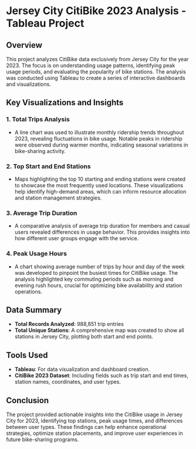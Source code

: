 # Jersey City CitiBike 2023 Analysis - Tableau Project

## Overview
This project analyzes CitiBike data exclusively from Jersey City for the year 2023. The focus is on understanding usage patterns, identifying peak usage periods, and evaluating the popularity of bike stations. The analysis was conducted using Tableau to create a series of interactive dashboards and visualizations.

## Key Visualizations and Insights

### 1. **Total Trips Analysis**
- A line chart was used to illustrate monthly ridership trends throughout 2023, revealing fluctuations in bike usage. Notable peaks in ridership were observed during warmer months, indicating seasonal variations in bike-sharing activity.

### 2. **Top Start and End Stations**
- Maps highlighting the top 10 starting and ending stations were created to showcase the most frequently used locations. These visualizations help identify high-demand areas, which can inform resource allocation and station management strategies.

### 3. **Average Trip Duration**
- A comparative analysis of average trip duration for members and casual users revealed differences in usage behavior. This provides insights into how different user groups engage with the service.

### 4. **Peak Usage Hours**
- A chart showing average number of trips by hour and day of the week was developed to pinpoint the busiest times for CitiBike usage. The analysis highlighted key commuting periods such as morning and evening rush hours, crucial for optimizing bike availability and station operations.

## Data Summary
- **Total Records Analyzed**: 988,851 trip entries
- **Total Unique Stations**: A comprehensive map was created to show all stations in Jersey City, plotting both start and end points.

## Tools Used
- **Tableau**: For data visualization and dashboard creation.
- **CitiBike 2023 Dataset**: Including fields such as trip start and end times, station names, coordinates, and user types.

## Conclusion
The project provided actionable insights into the CitiBike usage in Jersey City for 2023, identifying top stations, peak usage times, and differences between user types. These findings can help enhance operational strategies, optimize station placements, and improve user experiences in future bike-sharing programs.

